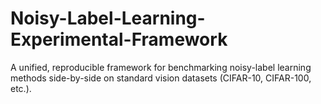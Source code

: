 # Noisy-Label-Learning-Experimental-Framework
A unified, reproducible framework for benchmarking noisy-label learning methods side-by-side on standard vision datasets (CIFAR-10, CIFAR-100, etc.).
